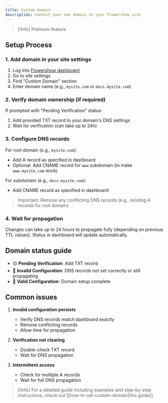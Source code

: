 ```yaml
---
title: Custom domain
description: Connect your own domain to your Flowershow site
---
```


>[!info] Premium feature

## Setup Process

### 1. Add domain in your site settings

1. Log into [Flowershow dashboard](https://cloud.flowershow.app/)
2. Go to site settings
3. Find "Custom Domain" section
4. Enter domain name (e.g., `mysite.com` or `docs.mysite.com`)

### 2. Verify domain ownership (if required)

If prompted with "Pending Verification" status:
1. Add provided TXT record to your domain's DNS settings
2. Wait for verification (can take up to 24h)

### 3. Configure DNS records

For root domain (e.g., `mysite.com`):
- Add A record as specified in dashboard
- Optional: Add CNAME record for `www` subdomain (to make `www.mysite.com` work)

For subdomain (e.g., `docs.mysite.com`):
- Add CNAME record as specified in dashboard

> Important: Remove any conflicting DNS records (e.g., existing A records for root domain)

### 4. Wait for propagation

Changes can take up to 24 hours to propagate fully (depending on previous TTL values). Status in dashboard will update automatically.

## Domain status guide

- 🟡 **Pending Verification**: Add TXT record
- 🔴 **Invalid Configuration**: DNS records not set correctly or still propagating
- 🔵 **Valid Configuration**: Domain setup complete

## Common issues

1. **Invalid configuration persists**
   - Verify DNS records match dashboard exactly
   - Remove conflicting records
   - Allow time for propagation

2. **Verification not clearing**
   - Double-check TXT record
   - Wait for DNS propagation

3. **Intermittent access**
   - Check for multiple A records
   - Wait for full DNS propagation

>[!info]
>For a detailed guide including examples and step-by-step instructions, check out [[how-to-set-custom-domain|this guide]].